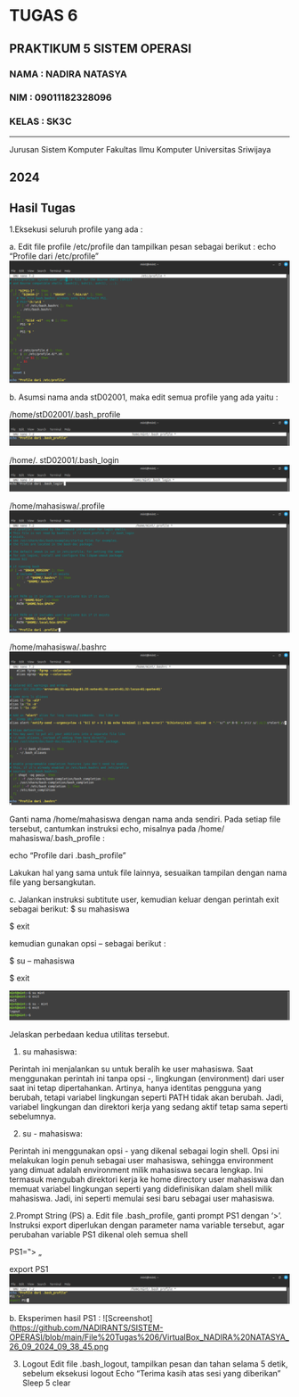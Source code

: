 # TUGAS 6 
PRAKTIKUM 5 SISTEM OPERASI
---
### NAMA : NADIRA NATASYA
### NIM : 09011182328096
### KELAS : SK3C
---
Jurusan Sistem Komputer
Fakultas Ilmu Komputer 
Universitas Sriwijaya

2024
---


## Hasil Tugas
  
1.Eksekusi seluruh profile yang ada :

a. Edit file profile /etc/profile dan tampilkan pesan sebagai berikut : 
echo “Profile dari /etc/profile”
![Screenshot](https://github.com/NADIRANTS/SISTEM-OPERASI/blob/main/File%20Tugas%206/VirtualBox_NADIRA%20NATASYA_26_09_2024_07_48_42.png)

b. Asumsi nama anda stD02001, maka edit semua profile yang ada yaitu : 

/home/stD02001/.bash_profile 
![Screenshot](https://github.com/NADIRANTS/SISTEM-OPERASI/blob/main/File%20Tugas%206/VirtualBox_NADIRA%20NATASYA_26_09_2024_08_11_42.png)

/home/. stD02001/.bash_login
![Screenshot](https://github.com/NADIRANTS/SISTEM-OPERASI/blob/main/File%20Tugas%206/VirtualBox_NADIRA%20NATASYA_26_09_2024_08_24_49.png)

/home/mahasiswa/.profile 
![Screenshot](https://github.com/NADIRANTS/SISTEM-OPERASI/blob/main/File%20Tugas%206/VirtualBox_NADIRA%20NATASYA_26_09_2024_08_47_31.png)

/home/mahasiswa/.bashrc 
![Screenshot](https://github.com/NADIRANTS/SISTEM-OPERASI/blob/main/File%20Tugas%206/VirtualBox_NADIRA%20NATASYA_26_09_2024_08_40_13.png)

Ganti nama /home/mahasiswa dengan nama anda sendiri. 
Pada setiap file tersebut, cantumkan instruksi echo, misalnya pada /home/ mahasiswa/.bash_profile : 

echo “Profile dari .bash_profile” 

Lakukan hal yang sama untuk file lainnya, sesuaikan tampilan dengan nama file yang 
bersangkutan. 

c. Jalankan instruksi subtitute user, kemudian keluar dengan perintah exit sebagai berikut: 
$ su mahasiswa 

$ exit 

kemudian gunakan opsi – sebagai berikut : 

$ su – mahasiswa 

$ exit 

![Screenshot](https://github.com/NADIRANTS/SISTEM-OPERASI/blob/main/File%20Tugas%206/VirtualBox_NADIRA%20NATASYA_26_09_2024_09_07_05.png)

Jelaskan perbedaan kedua utilitas tersebut.

1. su mahasiswa:

Perintah ini menjalankan su untuk beralih ke user mahasiswa. Saat menggunakan perintah ini tanpa opsi -, lingkungan (environment) dari user saat ini tetap dipertahankan. Artinya, hanya identitas pengguna yang berubah, tetapi variabel lingkungan seperti PATH tidak akan berubah. Jadi, variabel lingkungan dan direktori kerja yang sedang aktif tetap sama seperti sebelumnya.
        
2. su - mahasiswa:

Perintah ini menggunakan opsi - yang dikenal sebagai login shell. Opsi ini melakukan login penuh sebagai user mahasiswa, sehingga environment yang dimuat adalah environment milik mahasiswa secara lengkap. Ini termasuk mengubah direktori kerja ke home directory user mahasiswa dan memuat variabel lingkungan seperti yang didefinisikan dalam shell milik mahasiswa. Jadi, ini seperti memulai sesi baru sebagai user mahasiswa.
   
2.Prompt String (PS) 
a. Edit file .bash_profile, ganti prompt PS1 dengan ‘>’. Instruksi export diperlukan dengan  parameter nama variable tersebut, agar perubahan variable PS1 dikenal oleh semua shell

PS1=‟> „ 

export PS1 
![Screenshot](https://github.com/NADIRANTS/SISTEM-OPERASI/blob/main/File%20Tugas%206/VirtualBox_NADIRA%20NATASYA_26_09_2024_09_12_03.png)

b. Eksperimen hasil PS1 :
![Screenshot](https://github.com/NADIRANTS/SISTEM-OPERASI/blob/main/File%20Tugas%206/VirtualBox_NADIRA%20NATASYA_26_09_2024_09_38_45.png

3. Logout 
Edit file .bash_logout, tampilkan pesan dan tahan selama 5 detik, sebelum eksekusi logout 
Echo “Terima kasih atas sesi yang diberikan”
Sleep 5 
clear
